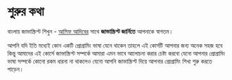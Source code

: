 # শুরুর কথা

বাংলায় জাভাস্ক্রিপ্ট শিখুন - [আসিফ আদিবের](https://github.com/asifadib) সাথে **জাভাস্ক্রিপ্ট জার্নিতে** আপনাকে স্বাগতম।

আপনি যদি ইতি মধ্যেই কোন একটি প্রোগ্রামিং ভাষা যেনে থাকেন তাহলে এই কোর্সটি আপনার জন্য অনেক সহজ হবে কিন্তু আমাদের এই কোর্সে জাভাস্ক্রিপ্ট সম্পর্কে আমারা এমন ভাবে আলোচনা করার চেষ্টা করবো যেনো আপনার প্রোগ্রামিং ভাষা সম্পর্কে কোনো রকম ধারনা না থাকলেও যেনো আপনি জাভাস্ক্রিপ্ট দিয়ে আপনার প্রোগ্রামিং শিখা শুরু করতে পাড়েন।







